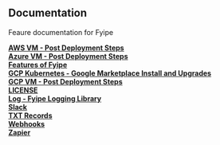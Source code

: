 ## Documentation
Feaure documentation for Fyipe

 **[AWS VM - Post Deployment Steps](AWS-VM.md)** \
 **[Azure VM - Post Deployment Steps](Azure-VM.md)** \
 **[Features of Fyipe](Features.md)** \
 **[GCP Kubernetes - Google Marketplace Install and Upgrades](GCP-Kubernetes.md)** \
 **[GCP VM - Post Deployment Steps](GCP-VM.md)** \
 **[LICENSE](LICENSE)** \
 **[Log - Fyipe Logging Library](log.md)** \
 **[Slack](Slack.md)** \
 **[TXT Records](txt-records.md)** \
 **[Webhooks](Webhooks.md)** \
 **[Zapier](Zapier.md)** 
